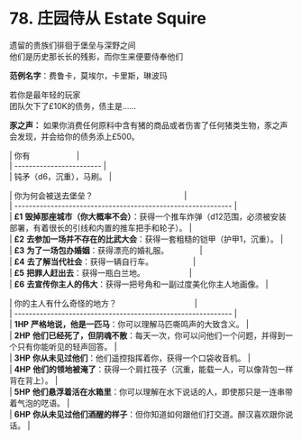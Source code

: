 # 78. 庄园侍从 Estate Squire  
  
遗留的贵族们徘徊于堡垒与深野之间  
他们是历史那长长的残影，而你生来便要侍奉他们  
  
**范例名字**：费鲁卡，莫埃尔，卡里斯，琳波玛  
  
若你是最年轻的玩家  
团队欠下了£10K的债务，债主是……  
  
**豕之声：** 如果你消费任何原料中含有猪的商品或者伤害了任何猪类生物，豕之声会发现，并会给你的债务添上£500。  
  
  
| 你有                     |  
| ------------------------ |  
| 钝矛（d6，沉重），马刷。 |  
  
| 你为何会被送去堡垒？                                         |  
| ------------------------------------------------------------ |  
| **£1** **毁掉那座城市（你大概率不会）**：获得一个推车炸弹（d12范围，必须被安装部署，有着很长的引线和内置的推车把手和轮子）。 |  
| **£2** **去参加一场并不存在的比武大会**：获得一套粗糙的铠甲（护甲1，沉重）。 |  
| **£3** **为了一场包办婚姻**：获得漂亮的婚礼服。              |  
| **£4** **去了解当代社会**：获得一辆自行车。                  |  
| **£5** **把罪人赶出去**：获得一瓶白兰地。                    |  
| **£6** **去宣传你主人的伟大**：获得一把号角和一副过度美化你主人地画像。 |  
  
| 你的主人有什么奇怪的地方？                                   |  
| ------------------------------------------------------------ |  
| **1HP** **严格地说，他是一匹马**：你可以理解马匹嘶鸣声的大致含义。 |  
| **2HP** **他们已经死了，但阴魂不散**：每天一次，你可以问他们一个问题，并得到一个只有你能听见的轻声回答。 |  
| **3HP** **你从未见过他们**：他们遥控指挥着你，获得一个口袋收音机。 |  
| **4HP** **他们的领地被淹了**：获得一个肩扛筏子（沉重，能载一人，可以像背包一样背在背上）。 |  
| **5HP** **他们悬浮着活在水箱里**：你可以理解在水下说话的人，即使那只是一连串带着气泡的呓语。 |  
| **6HP** **你从未见过他们酒醒的样子**：但你知道如何跟他们打交道。醉汉喜欢跟你说话。 |